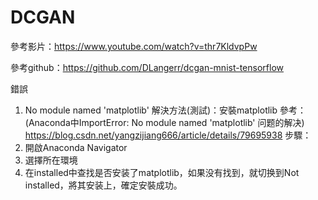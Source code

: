 # DCGAN
參考影片：https://www.youtube.com/watch?v=thr7KldvpPw

參考github：https://github.com/DLangerr/dcgan-mnist-tensorflow 

錯誤

1. No module named 'matplotlib'
解決方法(測試)：安裝matplotlib
參考：(Anaconda中ImportError: No module named 'matplotlib' 问题的解决) https://blog.csdn.net/yangzijiang666/article/details/79695938
步驟：
1.	開啟Anaconda Navigator
2.	選擇所在環境
3.	在installed中查找是否安装了matplotlib，如果没有找到，就切换到Not installed，將其安装上，確定安裝成功。
